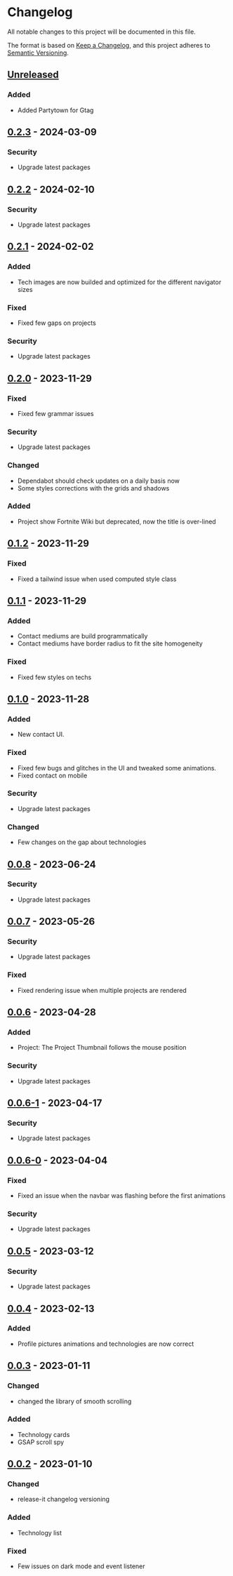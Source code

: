 # Changelog
All notable changes to this project will be documented in this file.

The format is based on [Keep a Changelog](https://keepachangelog.com/en/1.0.0/),
and this project adheres to [Semantic Versioning](https://semver.org/spec/v2.0.0.html).

## [Unreleased]
### Added
- Added Partytown for Gtag

## [0.2.3] - 2024-03-09
### Security
- Upgrade latest packages

## [0.2.2] - 2024-02-10
### Security
- Upgrade latest packages

## [0.2.1] - 2024-02-02
### Added
- Tech images are now builded and optimized for the different navigator sizes

### Fixed
- Fixed few gaps on projects

### Security
- Upgrade latest packages

## [0.2.0] - 2023-11-29
### Fixed
- Fixed few grammar issues

### Security
- Upgrade latest packages

### Changed
- Dependabot should check updates on a daily basis now
- Some styles corrections with the grids and shadows

### Added
- Project show Fortnite Wiki but deprecated, now the title is over-lined

## [0.1.2] - 2023-11-29
### Fixed
- Fixed a tailwind issue when used computed style class

## [0.1.1] - 2023-11-29
### Added
- Contact mediums are build programmatically
- Contact mediums have border radius to fit the site homogeneity

### Fixed
- Fixed few styles on techs

## [0.1.0] - 2023-11-28
### Added
- New contact UI.

### Fixed
- Fixed few bugs and glitches in the UI and tweaked some animations.
- Fixed contact on mobile

### Security
- Upgrade latest packages

### Changed
- Few changes on the gap about technologies

## [0.0.8] - 2023-06-24
### Security
- Upgrade latest packages

## [0.0.7] - 2023-05-26
### Security
- Upgrade latest packages

### Fixed
- Fixed rendering issue when multiple projects are rendered

## [0.0.6] - 2023-04-28
### Added
- Project: The Project Thumbnail follows the mouse position

### Security
- Upgrade latest packages

## [0.0.6-1] - 2023-04-17
### Security
- Upgrade latest packages

## [0.0.6-0] - 2023-04-04
### Fixed
- Fixed an issue when the navbar was flashing before the first animations

### Security
- Upgrade latest packages

## [0.0.5] - 2023-03-12
### Security
- Upgrade latest packages

## [0.0.4] - 2023-02-13
### Added
- Profile pictures animations and technologies are now correct

## [0.0.3] - 2023-01-11
### Changed
- changed the library of smooth scrolling

### Added
- Technology cards
- GSAP scroll spy

## [0.0.2] - 2023-01-10
### Changed
- release-it changelog versioning

### Added
- Technology list

### Fixed
- Few issues on dark mode and event listener

[Unreleased]: https://github.com/RSickenberg/rsickenberg.me-next/compare/v0.2.3...HEAD
[0.2.3]: https://github.com/RSickenberg/rsickenberg.me-next/compare/v0.2.1...v0.2.3
[0.2.2]: https://github.com/RSickenberg/rsickenberg.me-next/compare/v0.2.1...v0.2.2
[0.2.1]: https://github.com/RSickenberg/rsickenberg.me-next/compare/v0.1.2...v0.2.1
[0.2.0]: https://github.com/RSickenberg/rsickenberg.me-next/compare/v0.1.2...v0.2.0
[0.1.2]: https://github.com/RSickenberg/rsickenberg.me-next/compare/v0.1.1...v0.1.2
[0.1.1]: https://github.com/RSickenberg/rsickenberg.me-next/compare/v0.1.0...v0.1.1
[0.1.0]: https://github.com/RSickenberg/rsickenberg.me-next/compare/v0.0.8...v0.1.0
[0.0.8]: https://github.com/RSickenberg/rsickenberg.me-next/compare/v0.0.7...v0.0.8
[0.0.7]: https://github.com/RSickenberg/rsickenberg.me-next/compare/v0.0.6...v0.0.7
[0.0.6]: https://github.com/RSickenberg/rsickenberg.me-next/compare/v0.0.6-1...v0.0.6
[0.0.6-1]: https://github.com/RSickenberg/rsickenberg.me-next/compare/v0.0.6-0...v0.0.6-1
[0.0.6-0]: https://github.com/RSickenberg/rsickenberg.me-next/compare/v0.0.5...v0.0.6-0
[0.0.5]: https://github.com/RSickenberg/rsickenberg.me-next/compare/v0.0.4...v0.0.5
[0.0.4]: https://github.com/RSickenberg/rsickenberg.me-next/compare/v0.0.3...v0.0.4
[0.0.3]: https://github.com/RSickenberg/rsickenberg.me-next/compare/v0.0.2...v0.0.3
[0.0.2]: https://github.com/RSickenberg/rsickenberg.me-next/releases/tag/v0.0.2
